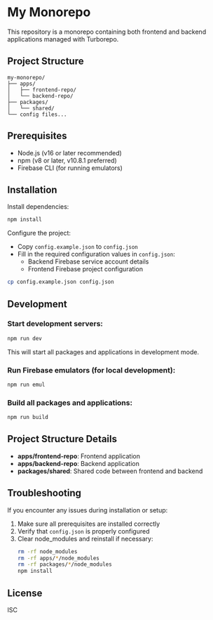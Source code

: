 # My Monorepo

This repository is a monorepo containing both frontend and backend applications managed with Turborepo.

## Project Structure

```
my-monorepo/
├── apps/
│   ├── frontend-repo/
│   └── backend-repo/
├── packages/
│   └── shared/
└── config files...
```

## Prerequisites

- Node.js (v16 or later recommended)
- npm (v8 or later, v10.8.1 preferred)
- Firebase CLI (for running emulators)

## Installation

Install dependencies:
   ```bash
   npm install
   ```
Configure the project:
   - Copy `config.example.json` to `config.json`
   - Fill in the required configuration values in `config.json`:
     - Backend Firebase service account details
     - Frontend Firebase project configuration
   ```bash
   cp config.example.json config.json
   ```

## Development

### Start development servers:
```bash
npm run dev
```

This will start all packages and applications in development mode.

### Run Firebase emulators (for local development):
```bash
npm run emul
```

### Build all packages and applications:
```bash
npm run build
```

## Project Structure Details

- **apps/frontend-repo**: Frontend application
- **apps/backend-repo**: Backend application
- **packages/shared**: Shared code between frontend and backend

## Troubleshooting

If you encounter any issues during installation or setup:

1. Make sure all prerequisites are installed correctly
2. Verify that `config.json` is properly configured
3. Clear node_modules and reinstall if necessary:
   ```bash
   rm -rf node_modules
   rm -rf apps/*/node_modules
   rm -rf packages/*/node_modules
   npm install
   ```

## License

ISC
